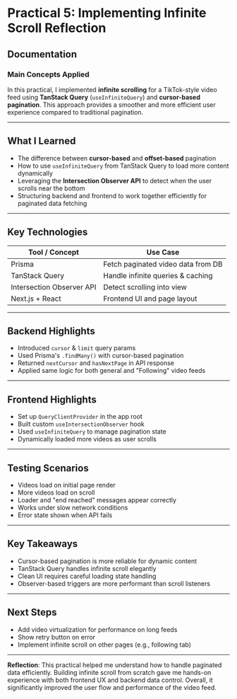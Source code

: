 
# Practical 5: Implementing Infinite Scroll Reflection 

## Documentation 

### Main Concepts Applied

In this practical, I implemented **infinite scrolling** for a TikTok-style video feed using **TanStack Query** (`useInfiniteQuery`) and **cursor-based pagination**. This approach provides a smoother and more efficient user experience compared to traditional pagination.

---

## What I Learned

- The difference between **cursor-based** and **offset-based** pagination
- How to use `useInfiniteQuery` from TanStack Query to load more content dynamically
- Leveraging the **Intersection Observer API** to detect when the user scrolls near the bottom
- Structuring backend and frontend to work together efficiently for paginated data fetching

---

## Key Technologies

| Tool / Concept            | Use Case                                 |
|---------------------------|------------------------------------------|
| Prisma                    | Fetch paginated video data from DB       |
| TanStack Query            | Handle infinite queries & caching        |
| Intersection Observer API | Detect scrolling into view               |
| Next.js + React           | Frontend UI and page layout              |

---

## Backend Highlights

- Introduced `cursor` & `limit` query params
- Used Prisma's `.findMany()` with cursor-based pagination
- Returned `nextCursor` and `hasNextPage` in API response
- Applied same logic for both general and "Following" video feeds

---

## Frontend Highlights

- Set up `QueryClientProvider` in the app root
- Built custom `useIntersectionObserver` hook
- Used `useInfiniteQuery` to manage pagination state
- Dynamically loaded more videos as user scrolls

---

## Testing Scenarios

- Videos load on initial page render
- More videos load on scroll
- Loader and "end reached" messages appear correctly
- Works under slow network conditions
- Error state shown when API fails

---

## Key Takeaways

- Cursor-based pagination is more reliable for dynamic content
- TanStack Query handles infinite scroll elegantly
- Clean UI requires careful loading state handling
- Observer-based triggers are more performant than scroll listeners

---

## Next Steps

- Add video virtualization for performance on long feeds
- Show retry button on error
- Implement infinite scroll on other pages (e.g., following tab)


---

**Reflection**: This practical helped me understand how to handle paginated data efficiently. Building infinite scroll from scratch gave me hands-on experience with both frontend UX and backend data control. Overall, it significantly improved the user flow and performance of the video feed.